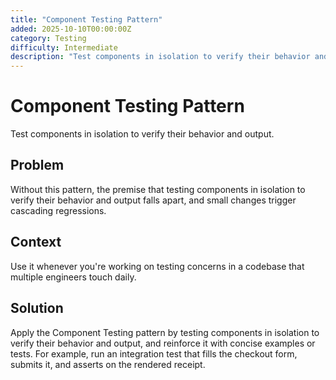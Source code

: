 ```yaml
---
title: "Component Testing Pattern"
added: 2025-10-10T00:00:00Z
category: Testing
difficulty: Intermediate
description: "Test components in isolation to verify their behavior and output."
---
```

# Component Testing Pattern

Test components in isolation to verify their behavior and output.

## Problem

Without this pattern, the premise that testing components in isolation to verify their behavior and output falls apart, and small changes trigger cascading regressions.

## Context

Use it whenever you're working on testing concerns in a codebase that multiple engineers touch daily.

## Solution

Apply the Component Testing pattern by testing components in isolation to verify their behavior and output, and reinforce it with concise examples or tests. For example, run an integration test that fills the checkout form, submits it, and asserts on the rendered receipt.
